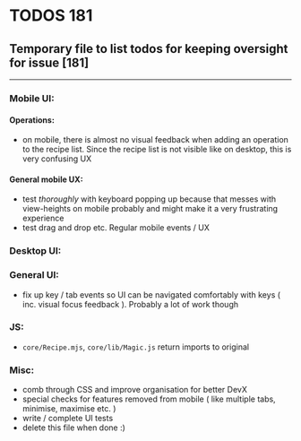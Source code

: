# TODOS 181
## Temporary file to list todos for keeping oversight for issue [181]

---

### Mobile UI:
#### Operations:
- on mobile, there is almost no visual feedback when adding an operation to the recipe list. Since the recipe list is not visible like on desktop, this is very confusing UX

#### General mobile UX:
- test *thoroughly* with keyboard popping up because that messes with view-heights on mobile probably and might make it a very frustrating experience
- test drag and drop etc. Regular mobile events / UX

### Desktop UI:
### General UI:
- fix up key / tab events so UI can be navigated comfortably with keys ( inc. visual focus feedback ). Probably a lot of work though

### JS:
- `core/Recipe.mjs`, `core/lib/Magic.js` return imports to original

### Misc:
- comb through CSS and improve organisation for better DevX
- special checks for features removed from mobile ( like multiple tabs, minimise, maximise etc. )
- write / complete UI tests
- delete this file when done :)

